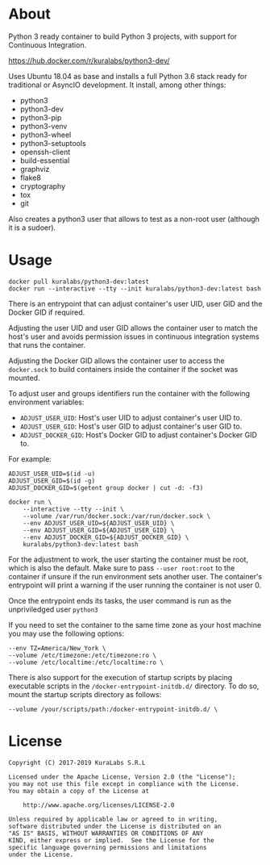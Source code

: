 About
=====

Python 3 ready container to build Python 3 projects, with support for
Continuous Integration.

https://hub.docker.com/r/kuralabs/python3-dev/

Uses Ubuntu 18.04 as base and installs a full Python 3.6 stack ready for
traditional or AsyncIO development. It install, among other things:

- python3
- python3-dev
- python3-pip
- python3-venv
- python3-wheel
- python3-setuptools
- openssh-client
- build-essential
- graphviz
- flake8
- cryptography
- tox
- git

Also creates a python3 user that allows to test as a non-root user
(although it is a sudoer).

Usage
=====

    docker pull kuralabs/python3-dev:latest
    docker run --interactive --tty --init kuralabs/python3-dev:latest bash

There is an entrypoint that can adjust container's user UID, user GID and the
Docker GID if required.

Adjusting the user UID and user GID allows the container user to match the
host's user and avoids permission issues in continuous integration systems that
runs the container.

Adjusting the Docker GID allows the container user to access the `docker.sock`
to build containers inside the container if the socket was mounted.

To adjust user and groups identifiers run the container with the following
environment variables:

- `ADJUST_USER_UID`: Host's user UID to adjust container's user UID to.
- `ADJUST_USER_GID`: Host's user GID to adjust container's user GID to.
- `ADJUST_DOCKER_GID`: Host's Docker GID to adjust container's Docker GID to.

For example:

    ADJUST_USER_UID=$(id -u)
    ADJUST_USER_GID=$(id -g)
    ADJUST_DOCKER_GID=$(getent group docker | cut -d: -f3)

    docker run \
        --interactive --tty --init \
        --volume /var/run/docker.sock:/var/run/docker.sock \
        --env ADJUST_USER_UID=${ADJUST_USER_UID} \
        --env ADJUST_USER_GID=${ADJUST_USER_GID} \
        --env ADJUST_DOCKER_GID=${ADJUST_DOCKER_GID} \
        kuralabs/python3-dev:latest bash

For the adjustment to work, the user starting the container must be root, which
is also the default. Make sure to pass `--user root:root` to the container if
unsure if the run environment sets another user. The container's entrypoint
will print a warning if the user running the container is not user 0.

Once the entrypoint ends its tasks, the user command is run as the
unpriviledged user `python3`

If you need to set the container to the same time zone as your host machine you
may use the following options:

    --env TZ=America/New_York \
    --volume /etc/timezone:/etc/timezone:ro \
    --volume /etc/localtime:/etc/localtime:ro \

There is also support for the execution of startup scripts by placing
executable scripts in the `/docker-entrypoint-initdb.d/` directory. To do so,
mount the startup scripts directory as follows:

    --volume /your/scripts/path:/docker-entrypoint-initdb.d/ \


License
=======

    Copyright (C) 2017-2019 KuraLabs S.R.L

    Licensed under the Apache License, Version 2.0 (the "License");
    you may not use this file except in compliance with the License.
    You may obtain a copy of the License at

        http://www.apache.org/licenses/LICENSE-2.0

    Unless required by applicable law or agreed to in writing,
    software distributed under the License is distributed on an
    "AS IS" BASIS, WITHOUT WARRANTIES OR CONDITIONS OF ANY
    KIND, either express or implied.  See the License for the
    specific language governing permissions and limitations
    under the License.
